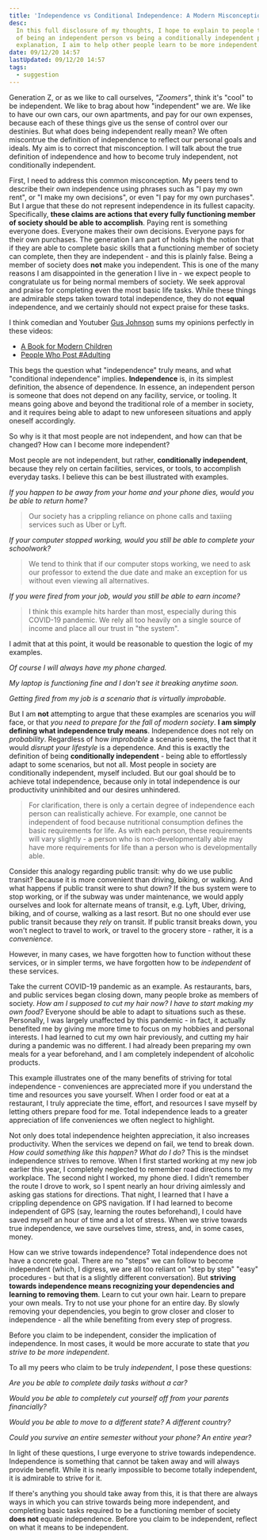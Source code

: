 ```yaml
---
title: 'Independence vs Conditional Independence: A Modern Misconception'
desc:
  In this full disclosure of my thoughts, I hope to explain to people the difference
  of being an independent person vs being a conditionally independent person. With that
  explanation, I aim to help other people learn to be more independent.
date: 09/12/20 14:57
lastUpdated: 09/12/20 14:57
tags:
  - suggestion
---
```


Generation Z, or as we like to call ourselves, _"Zoomers"_, think it's "cool" to be independent. We like to brag about how "independent" we are. We like to have our own cars, our own apartments, and pay for our own expenses, because each of these things give us the sense of control over our destinies. But what does being independent really mean? We often miscontrue the definition of independence to reflect our personal goals and ideals. My aim is to correct that misconception. I will talk about the true definition of independence and how to become truly independent, not conditionally independent.

First, I need to address this common misconception. My peers tend to describe their own independence using phrases such as "I pay my own rent", or "I make my own decisions", or even "I pay for my own purchases". But I argue that these do not represent independence in its fullest capacity. Specifically, **these claims are actions that every fully functioning member of society should be able to accomplish**. Paying rent is something everyone does. Everyone makes their own decisions. Everyone pays for their own purchases. The generation I am part of holds high the notion that if they are able to complete basic skills that a functioning member of society can complete, then they are independent - and this is plainly false. Being a member of society does **not** make you independent. This is one of the many reasons I am disappointed in the generation I live in - we expect people to congratulate us for being normal members of society. We seek approval and praise for completing even the most basic life tasks. While these things are admirable steps taken toward total independence, they do not **equal** independence, and we certainly should not expect praise for these tasks.

I think comedian and Youtuber [Gus Johnson](https://www.youtube.com/channel/UCpIafFPGutTAKOBHMtGen7g) sums my opinions perfectly in these videos:

- [A Book for Modern Children](https://youtu.be/ofvFdLTik1k)
- [People Who Post #Adulting](https://youtu.be/HtaR8PDjlMQ)

This begs the question what "independence" truly means, and what "conditional independence" implies. **Independence** is, in its simplest definition, the absence of dependence. In essence, an independent person is someone that does not depend on any facility, service, or tooling. It means going above and beyond the traditional role of a member in society, and it requires being able to adapt to new unforeseen situations and apply oneself accordingly.

So why is it that most people are not independent, and how can that be changed? How can I become more independent?

Most people are not independent, but rather, **conditionally independent**, because they rely on certain facilities, services, or tools, to accomplish everyday tasks. I believe this can be best illustrated with examples.

_If you happen to be away from your home and your phone dies, would you be able to return home?_

> Our society has a crippling reliance on phone calls and taxiing services such as Uber or Lyft.

_If your computer stopped working, would you still be able to complete your schoolwork?_

> We tend to think that if our computer stops working, we need to ask our professor to extend the due date and make an exception for us without even viewing all alternatives.

_If you were fired from your job, would you still be able to earn income?_

> I think this example hits harder than most, especially during this COVID-19 pandemic. We rely all too heavily on a single source of income and place all our trust in "the system".

I admit that at this point, it would be reasonable to question the logic of my examples.

_Of course I will always have my phone charged._

_My laptop is functioning fine and I don't see it breaking anytime soon._

_Getting fired from my job is a scenario that is virtually improbable._

But I am **not** attempting to argue that these examples are scenarios you _will_ face, or that _you need to prepare for the fall of modern society_. **I am simply defining what independence truly means**. Independence does not rely on _probability_. Regardless of how _improbable_ a scenario seems, the fact that it would _disrupt your lifestyle_ is a dependence. And this is exactly the definition of being **conditionally independent** - being able to effortlessly adapt to some scenarios, but not all. Most people in society are conditionally independent, myself included. But our goal should be to achieve total independence, because only in total independence is our productivity uninhibited and our desires unhindered.

> For clarification, there is only a certain degree of independence each person can realistically achieve. For example, one cannot be independent of food because nutritional consumption defines the basic requirements for life. As with each person, these requirements will vary slightly - a person who is non-developmentally able may have more requirements for life than a person who is developmentally able.

Consider this analogy regarding public transit: why do we use public transit? Because it is more convenient than driving, biking, or walking. And what happens if public transit were to shut down? If the bus system were to stop working, or if the subway was under maintenance, we would apply ourselves and look for alternate means of transit, e.g. Lyft, Uber, driving, biking, and of course, walking as a last resort. But no one should ever use public transit because they _rely_ on transit. If public transit breaks down, you won't neglect to travel to work, or travel to the grocery store - rather, it is a _convenience_.

However, in many cases, we have forgotten how to function without these services, or in simpler terms, we have forgotten how to be _independent_ of these services.

Take the current COVID-19 pandemic as an example. As restaurants, bars, and public services began closing down, many people broke as members of society. _How am I supposed to cut my hair now?_ _I have to start making my own food?_ Everyone should be able to adapt to situations such as these. Personally, I was largely unaffected by this pandemic - in fact, it actually benefited me by giving me more time to focus on my hobbies and personal interests. I had learned to cut my own hair previously, and cutting my hair during a pandemic was no different. I had already been preparing my own meals for a year beforehand, and I am completely independent of alcoholic products.

This example illustrates one of the many benefits of striving for total independence - conveniences are appreciated more if you understand the time and resources you save yourself. When I order food or eat at a restaurant, I truly appreciate the time, effort, and resources I save myself by letting others prepare food for me. Total independence leads to a greater appreciation of life conveniences we often neglect to highlight.

Not only does total independence heighten appreciation, it also increases productivity. When the services we depend on fail, we tend to break down. _How could something like this happen? What do I do?_ This is the mindset independence strives to remove. When I first started working at my new job earlier this year, I completely neglected to remember road directions to my workplace. The second night I worked, my phone died. I didn't remember the route I drove to work, so I spent nearly an hour driving aimlessly and asking gas stations for directions. That night, I learned that I have a crippling dependence on GPS navigation. If I had learned to become independent of GPS (say, learning the routes beforehand), I could have saved myself an hour of time and a lot of stress. When we strive towards true independence, we save ourselves time, stress, and, in some cases, money.

How can we strive towards independence? Total independence does not have a concrete goal. There are no "steps" we can follow to become independent (which, I digress, we are all too reliant on "step by step" "easy" procedures - but that is a slightly different conversation). But **striving towards independence means recognizing your dependencies and learning to removing them**. Learn to cut your own hair. Learn to prepare your own meals. Try to not use your phone for an entire day. By slowly removing your dependencies, you begin to grow closer and closer to independence - all the while benefiting from every step of progress.

Before you claim to be independent, consider the implication of independence. In most cases, it would be more accurate to state that _you strive to be more independent_.

To all my peers who claim to be truly _independent_, I pose these questions:

_Are you be able to complete daily tasks without a car?_

_Would you be able to completely cut yourself off from your parents financially?_

_Would you be able to move to a different state? A different country?_

_Could you survive an entire semester without your phone? An entire year?_

In light of these questions, I urge everyone to strive towards independence. Independence is something that cannot be taken away and will always provide benefit. While it is nearly impossible to become totally independent, it is admirable to strive for it.

If there's anything you should take away from this, it is that there are always ways in which you can strive towards being more independent, and completing basic tasks required to be a functioning member of society **does not** equate independence. Before you claim to be independent, reflect on what it means to be independent.
